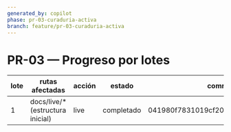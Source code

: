 ```yaml
---
generated_by: copilot
phase: pr-03-curaduria-activa
branch: feature/pr-03-curaduria-activa
---
```


# PR-03 — Progreso por lotes

lote | rutas afectadas | acción | estado | commit_hash
--- | --- | --- | --- | ---
1 | docs/live/* (estructura inicial) | live | completado | 041980f7831019cf20e33fe6a2e213faaa860fc3
